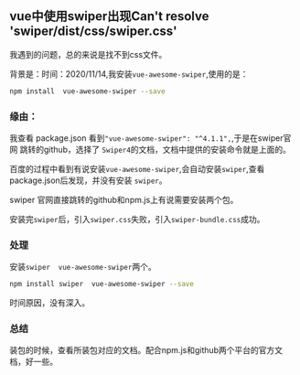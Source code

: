 ## vue中使用swiper出现Can't resolve 'swiper/dist/css/swiper.css'

我遇到的问题，总的来说是找不到css文件。

背景是：时间：2020/11/14,我安装`vue-awesome-swiper`,使用的是：
```bash
npm install  vue-awesome-swiper --save
```
### 缘由：
我查看 package.json 看到`"vue-awesome-swiper": "^4.1.1",`,于是在swiper官网 跳转的github，选择了
`Swiper4`的文档，文档中提供的安装命令就是上面的。

百度的过程中看到有说安装`vue-awesome-swiper`,会自动安装`swiper`,查看package.json后发现，并没有安装
`swiper`。

swiper 官网直接跳转的github和npm.js上有说需要安装两个包。

安装完`swiper`后，引入`swiper.css`失败，引入`swiper-bundle.css`成功。


### 处理
安装`swiper  vue-awesome-swiper`两个。
```bash
npm install swiper  vue-awesome-swiper --save
```

时间原因，没有深入。

### 总结

装包的时候，查看所装包对应的文档。配合npm.js和github两个平台的官方文档，好一些。
